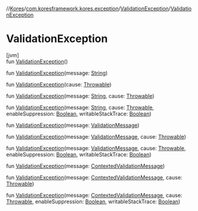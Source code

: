 //[Kores](../../../index.md)/[com.koresframework.kores.exception](../index.md)/[ValidationException](index.md)/[ValidationException](-validation-exception.md)

# ValidationException

[jvm]\
fun [ValidationException](-validation-exception.md)()

fun [ValidationException](-validation-exception.md)(message: [String](https://kotlinlang.org/api/latest/jvm/stdlib/kotlin/-string/index.html))

fun [ValidationException](-validation-exception.md)(cause: [Throwable](https://kotlinlang.org/api/latest/jvm/stdlib/kotlin/-throwable/index.html))

fun [ValidationException](-validation-exception.md)(message: [String](https://kotlinlang.org/api/latest/jvm/stdlib/kotlin/-string/index.html), cause: [Throwable](https://kotlinlang.org/api/latest/jvm/stdlib/kotlin/-throwable/index.html))

fun [ValidationException](-validation-exception.md)(message: [String](https://kotlinlang.org/api/latest/jvm/stdlib/kotlin/-string/index.html), cause: [Throwable](https://kotlinlang.org/api/latest/jvm/stdlib/kotlin/-throwable/index.html), enableSuppression: [Boolean](https://kotlinlang.org/api/latest/jvm/stdlib/kotlin/-boolean/index.html), writableStackTrace: [Boolean](https://kotlinlang.org/api/latest/jvm/stdlib/kotlin/-boolean/index.html))

fun [ValidationException](-validation-exception.md)(message: [ValidationMessage](../../com.koresframework.kores.processor/-validation-message/index.md))

fun [ValidationException](-validation-exception.md)(message: [ValidationMessage](../../com.koresframework.kores.processor/-validation-message/index.md), cause: [Throwable](https://kotlinlang.org/api/latest/jvm/stdlib/kotlin/-throwable/index.html))

fun [ValidationException](-validation-exception.md)(message: [ValidationMessage](../../com.koresframework.kores.processor/-validation-message/index.md), cause: [Throwable](https://kotlinlang.org/api/latest/jvm/stdlib/kotlin/-throwable/index.html), enableSuppression: [Boolean](https://kotlinlang.org/api/latest/jvm/stdlib/kotlin/-boolean/index.html), writableStackTrace: [Boolean](https://kotlinlang.org/api/latest/jvm/stdlib/kotlin/-boolean/index.html))

fun [ValidationException](-validation-exception.md)(message: [ContextedValidationMessage](../../com.koresframework.kores.processor/-contexted-validation-message/index.md))

fun [ValidationException](-validation-exception.md)(message: [ContextedValidationMessage](../../com.koresframework.kores.processor/-contexted-validation-message/index.md), cause: [Throwable](https://kotlinlang.org/api/latest/jvm/stdlib/kotlin/-throwable/index.html))

fun [ValidationException](-validation-exception.md)(message: [ContextedValidationMessage](../../com.koresframework.kores.processor/-contexted-validation-message/index.md), cause: [Throwable](https://kotlinlang.org/api/latest/jvm/stdlib/kotlin/-throwable/index.html), enableSuppression: [Boolean](https://kotlinlang.org/api/latest/jvm/stdlib/kotlin/-boolean/index.html), writableStackTrace: [Boolean](https://kotlinlang.org/api/latest/jvm/stdlib/kotlin/-boolean/index.html))
